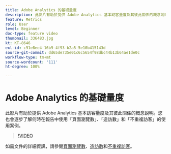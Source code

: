 ```yaml
---
title: Adobe Analytics 的基礎量度
description: 此影片有助於提供 Adobe Analytics 基本訪客量度及其彼此關係的概念說明。您也會逐步了解何時在報告中使用「頁面瀏覽數」、「造訪數」和「不重複訪客」的使用案例。
feature: Metrics
role: User
level: Beginner
doc-type: feature video
thumbnail: 336483.jpg
kt: KT-8646
exl-id: c91e8ee4-16b9-4f93-b2a5-5e10b415143d
source-git-commit: dd65de735e01c6c5654f98dbc44b13b64ae1de0c
workflow-type: tm+mt
source-wordcount: '111'
ht-degree: 100%

---
```


# Adobe Analytics 的基礎量度

此影片有助於提供 Adobe Analytics 基本訪客量度及其彼此關係的概念說明。您也會逐步了解何時在報告中使用「頁面瀏覽數」、「造訪數」和「不重複訪客」的使用案例。

>[!VIDEO](https://video.tv.adobe.com/v/336483/?quality=12&learn=on)

如需文件的詳細資訊，請參閱[頁面瀏覽數](https://experienceleague.adobe.com/docs/analytics/components/metrics/page-views.html)、[造訪數](https://experienceleague.adobe.com/docs/analytics/components/metrics/visits.html)和[不重複訪客](https://experienceleague.adobe.com/docs/analytics/components/metrics/unique-visitors.html)。
